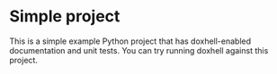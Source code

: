 # Simple project
This is a simple example Python project that has doxhell-enabled documentation and unit
tests. You can try running doxhell against this project.
